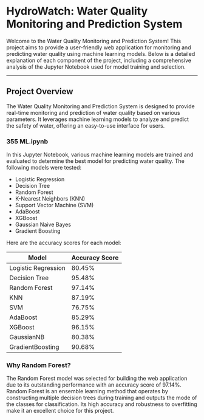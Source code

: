# HydroWatch: Water Quality Monitoring and Prediction System

Welcome to the Water Quality Monitoring and Prediction System! This project aims to provide a user-friendly web application for monitoring and predicting water quality using machine learning models. Below is a detailed explanation of each component of the project, including a comprehensive analysis of the Jupyter Notebook used for model training and selection.


---
## Project Overview
The Water Quality Monitoring and Prediction System is designed to provide real-time monitoring and prediction of water quality based on various parameters. It leverages machine learning models to analyze and predict the safety of water, offering an easy-to-use interface for users.


### 355 ML.ipynb

In this Jupyter Notebook, various machine learning models are trained and evaluated to determine the best model for predicting water quality. The following models were tested:

- Logistic Regression
- Decision Tree
- Random Forest
- K-Nearest Neighbors (KNN)
- Support Vector Machine (SVM)
- AdaBoost
- XGBoost
- Gaussian Naive Bayes
- Gradient Boosting

Here are the accuracy scores for each model:

| Model               | Accuracy Score |
|---------------------|----------------|
| Logistic Regression | 80.45%         |
| Decision Tree       | 95.48%         |
| Random Forest       | 97.14%         |
| KNN                 | 87.19%         |
| SVM                 | 76.75%         |
| AdaBoost            | 85.29%         |
| XGBoost             | 96.15%         |
| GaussianNB          | 80.38%         |
| GradientBoosting    | 90.68%         |

### Why Random Forest?

The Random Forest model was selected for building the web application due to its outstanding performance with an accuracy score of 97.14%. Random Forest is an ensemble learning method that operates by constructing multiple decision trees during training and outputs the mode of the classes for classification. Its high accuracy and robustness to overfitting make it an excellent choice for this project.
